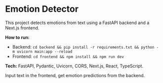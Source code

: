 # Emotion Detector

This project detects emotions from text using a FastAPI backend and a Next.js frontend. 

**How to run:**
- Backend: `cd backend && pip install -r requirements.txt && python -m uvicorn main:app --reload`
- Frontend: `cd frontend && npm install && npm run dev`

**Tech:** FastAPI, Pydantic, Uvicorn, CORS, Next.js, React, TypeScript.

Input text in the frontend, get emotion predictions from the backend. 
